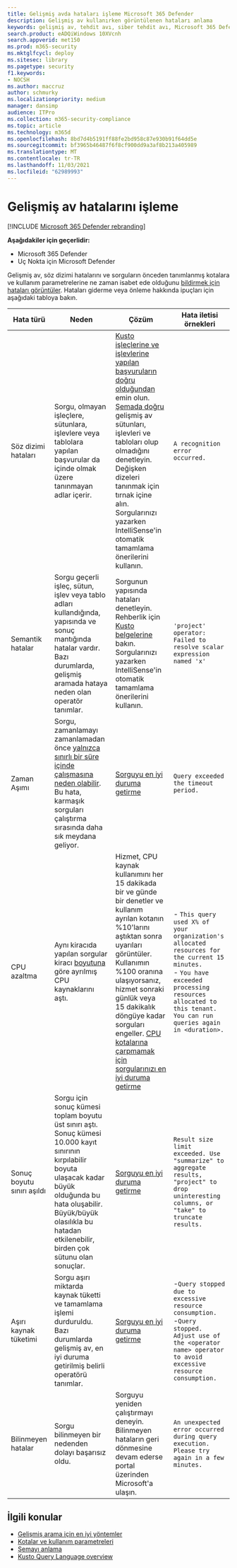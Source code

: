 ```yaml
---
title: Gelişmiş avda hataları işleme Microsoft 365 Defender
description: Gelişmiş av kullanırken görüntülenen hataları anlama
keywords: gelişmiş av, tehdit avı, siber tehdit avı, Microsoft 365 Defender, Microsoft 365, m365, arama, sorgu, telemetri, şema, kusto, zaman aşımı, kaynaklar, hatalar, bilinmeyen hata, sınırlar, kota, parametre, ayırma
search.product: eADQiWindows 10XVcnh
search.appverid: met150
ms.prod: m365-security
ms.mktglfcycl: deploy
ms.sitesec: library
ms.pagetype: security
f1.keywords:
- NOCSH
ms.author: maccruz
author: schmurky
ms.localizationpriority: medium
manager: dansimp
audience: ITPro
ms.collection: m365-security-compliance
ms.topic: article
ms.technology: m365d
ms.openlocfilehash: 8bd7d4b5191ff88fe2bd958c87e930b91f64dd5e
ms.sourcegitcommit: bf3965b46487f6f8cf900dd9a3af8b213a405989
ms.translationtype: MT
ms.contentlocale: tr-TR
ms.lasthandoff: 11/03/2021
ms.locfileid: "62989993"
---
```

# <a name="handle-advanced-hunting-errors"></a>Gelişmiş av hatalarını işleme

[!INCLUDE [Microsoft 365 Defender rebranding](../includes/microsoft-defender.md)]


**Aşağıdakiler için geçerlidir:**
- Microsoft 365 Defender
- Uç Nokta için Microsoft Defender


Gelişmiş av, söz dizimi hatalarını ve sorguların önceden tanımlanmış kotalara ve kullanım parametrelerine ne zaman isabet ede olduğunu [bildirmek için hataları görüntüler](advanced-hunting-limits.md). Hataları giderme veya önleme hakkında ipuçları için aşağıdaki tabloya bakın.

| Hata türü | Neden | Çözüm | Hata iletisi örnekleri |
|--|--|--|--|
| Söz dizimi hataları | Sorgu, olmayan işleçlere, sütunlara, işlevlere veya tablolara yapılan başvurular da içinde olmak üzere tanınmayan adlar içerir. | [Kusto işleçlerine ve işlevlerine yapılan başvuruların doğru olduğundan](/azure/data-explorer/kusto/query/) emin olun. [Şemada doğru](advanced-hunting-schema-tables.md) gelişmiş av sütunları, işlevleri ve tabloları olup olmadığını denetleyin. Değişken dizeleri tanınmak için tırnak içine alın. Sorgularınızı yazarken IntelliSense'in otomatik tamamlama önerilerini kullanın. | `A recognition error occurred.` |
| Semantik hatalar | Sorgu geçerli işleç, sütun, işlev veya tablo adları kullandığında, yapısında ve sonuç mantığında hatalar vardır. Bazı durumlarda, gelişmiş aramada hataya neden olan operatör tanımlar. | Sorgunun yapısında hataları denetleyin. Rehberlik için [Kusto belgelerine](/azure/data-explorer/kusto/query/) bakın. Sorgularınızı yazarken IntelliSense'in otomatik tamamlama önerilerini kullanın. |  `'project' operator: Failed to resolve scalar expression named 'x'`|
| Zaman Aşımı | Sorgu, zamanlamayı zamanlamadan önce [yalnızca sınırlı bir süre içinde çalışmasına neden olabilir](advanced-hunting-limits.md). Bu hata, karmaşık sorguları çalıştırma sırasında daha sık meydana geliyor. | [Sorguyu en iyi duruma getirme](advanced-hunting-best-practices.md) | `Query exceeded the timeout period.` |
| CPU azaltma | Aynı kiracıda yapılan sorgular kiracı [boyutuna](advanced-hunting-limits.md) göre ayrılmış CPU kaynaklarını aştı. | Hizmet, CPU kaynak kullanımını her 15 dakikada bir ve günde bir denetler ve kullanım ayrılan kotanın %10'larını aştıktan sonra uyarıları görüntüler. Kullanımın %100 oranına ulaşıyorsanız, hizmet sonraki günlük veya 15 dakikalık döngüye kadar sorguları engeller. [CPU kotalarına çarpmamak için sorgularınızı en iyi duruma getirme](advanced-hunting-best-practices.md) | - `This query used X% of your organization's allocated resources for the current 15 minutes.`<br>- `You have exceeded processing resources allocated to this tenant. You can run queries again in <duration>.` |
| Sonuç boyutu sınırı aşıldı  | Sorgu için sonuç kümesi toplam boyutu üst sınırı aştı. Sonuç kümesi 10.000 kayıt sınırının kırpılabilir boyuta ulaşacak kadar büyük olduğunda bu hata oluşabilir. Büyük/büyük olasılıkla bu hatadan etkilenebilir, birden çok sütunu olan sonuçlar. | [Sorguyu en iyi duruma getirme](advanced-hunting-best-practices.md) | `Result size limit exceeded. Use "summarize" to aggregate results, "project" to drop uninteresting columns, or "take" to truncate results.` |
| Aşırı kaynak tüketimi | Sorgu aşırı miktarda kaynak tüketti ve tamamlama işlemi durduruldu. Bazı durumlarda gelişmiş av, en iyi duruma getirilmiş belirli operatörü tanımlar. | [Sorguyu en iyi duruma getirme](advanced-hunting-best-practices.md) | -`Query stopped due to excessive resource consumption.`<br>-`Query stopped. Adjust use of the <operator name> operator to avoid excessive resource consumption.` |
| Bilinmeyen hatalar | Sorgu bilinmeyen bir nedenden dolayı başarısız oldu. | Sorguyu yeniden çalıştırmayı deneyin. Bilinmeyen hataların geri dönmesine devam ederse portal üzerinden Microsoft'a ulaşın. | `An unexpected error occurred during query execution. Please try again in a few minutes.`



## <a name="related-topics"></a>İlgili konular
- [Gelişmiş arama için en iyi yöntemler](advanced-hunting-best-practices.md)
- [Kotalar ve kullanım parametreleri](advanced-hunting-limits.md)
- [Şemayı anlama](advanced-hunting-schema-tables.md)
- [Kusto Query Language overview](/azure/data-explorer/kusto/query/)